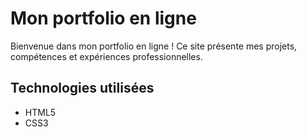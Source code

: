 # Mon portfolio en ligne

Bienvenue dans mon portfolio en ligne ! Ce site présente mes projets, compétences et expériences professionnelles.

## Technologies utilisées

- HTML5
- CSS3